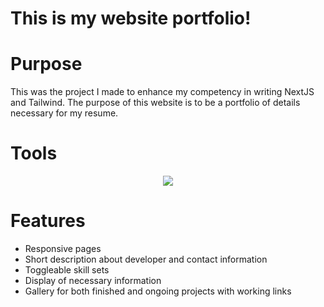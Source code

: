 <h1>This is my website portfolio!</h1>

<h1>Purpose</h1>
This was the project I made to enhance my competency in writing NextJS and Tailwind. The purpose of this website is to be a portfolio of details necessary for my resume.  

<h1>Tools</h1>
<p align="center">
  <a href="https://skillicons.dev">
    <img src="https://skillicons.dev/icons?i=nextjs,js,react,tailwind,vercel,github,figma,ps,vscode" />
  </a>
</p>

<h1>Features</h1>
<ul>
  <li>Responsive pages</li>
  <li>Short description about developer and contact information</li>
  <li>Toggleable skill sets</li>
  <li>Display of necessary information</li>
  <li>Gallery for both finished and ongoing projects with working links</li>
</ul>
